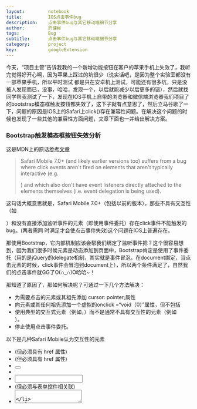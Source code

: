```yaml
---
layout:     	notebook
title:     	    IOS点击事件bug
description:    点击事件bug与其它移动端细节分享
author:     	許健彬
tags:      	    Bug
subtitle:     	点击事件bug与其它移动端细节分享
category:     	project
key:            googleExtension
---
```


今天，“项目主管”告诉我我的一个新增功能按钮在客户的苹果手机上失效了，我听完觉得好开心啊，因为苹果上踩过的坑很少（说实话吧，是因为整个实验室都没有一部苹果手机，所以平时测试
都是只在安卓机上测试，可能还有很多坑，只是没被人发现而已，没事，哈哈，发现一个，以后就能减少以后更多的错），然后就找同学帮我测试了一下，发现在IOS手机上自带的浏览器和微信端浏览器我们项目了的bootstrap模态框触发按钮都失效了，这下子就有点意思了，然后立马谷歌了一下，问题的原因是IOS上的Safari上click()存在兼容性问题。在解决这个问题的时候也发现了一些其他的兼容性方面问题，文章下面也一并给出解决方案。

### Bootstrap触发模态框按钮失效分析
这是MDN上的原话[参考文章](https://developer.mozilla.org/en-US/docs/Web/Events/click#Safari_Mobile)
> Safari Mobile 7.0+ (and likely earlier versions too) suffers from a bug where click events aren't fired on elements that aren't typically interactive (e.g. <div>) and which also don't have event listeners directly attached to the elements themselves (i.e. event delegation is being used). 

这句话大概意思就是，Safari Mobile 7.0+（包括以前的版本），那些不具有交互性（如 <div>）和没有直接添加监听事件的元素（即使用事件委托）存在click事件不能触发的bug。(两者需同
时满足才会使点击事件失效)这个问题在IOS上普遍存在。

那使用Bootstrap，它内部机制应该会帮我们绑定了监听事件把？这个很容易想到，因为我们很多时候元素是动态添加到页面中，Bootstrap肯定是使用了事件委托（用的是jQuery的delegate机制，其实就是事件冒泡，在document绑定，当点击元素的时候，click事件会冒泡到document上），所以两个条件满足了，自然我们的点击事件就GG了O(∩_∩)O哈哈~！

那知道了原因了，那如何解决呢？可通过一下几个方法解决： 

* 为需要点击的元素或其祖先添加 cursor: pointer;属性
* 向元素或其任何祖先添加一个虚拟的onclick =“void（0）”属性，但不包括<body>
* 使用典型的交互式元素（例如，<a>）而不是通常不具有交互性的元素（例如<div>）。
* 停止使用点击事件委托。

以下是几种Safari Mobile认为交互性的元素
* <a> (但必须具有 href 属性)
* <area> (但必须具有 href 属性)
* <button>
* <img>
* <input>
* <label> (但必须与表单控件相关联)
* <textarea>

实验地址:[使用第一种解决方案](http://123.207.255.211:9999/2017-4-25-Test/bootstrapTest1.html);


### input file文件选择能否用js jq 动态click()？

这里先补充点知识，一般如果通过js或者jq动态触发点击事件呢，有四种方法

* 利用原生的dom对象的click方法 写法：document.getElementById("val").click();
* 利用事件触发器dispatchEvent() Or fireEvent()，[参考文章](http://blog.csdn.net/magic__man/article/details/51831227)
* 利用jq对象的click方法，写法：$(".val").click();
* 利用jq trigger触发click()方法，写法： $(".val").trigger("click");(若要不触发原生的事件，使用.triggerHandler() 来代替。)

```javascript
<input type="file" class="foo" id="plain" style="display:none"/>
```
```javascript
	 var element = document.getElementsByClassName('foo')[0];
	 var eventObj = document.createEvent('MouseEvents');
	 eventObj.initEvent('click',true,true);
	 element.dispatchEvent(eventObj);

	 $("#plain").click(); 
	 
	 $("#plain")[0].click(); 
	 
	 $(".foo").trigger("click");
```
在此我使用以上四种方法进行点击（实验环境支持使用以下代码点击，不利用第三个元素间接点击），[实验地址](http://123.207.255.211:9999/2017-4-25-Test/inputTest1.html)
* IE9支持四种方法同时支持，IE8与IE7不支持
* Firefox 51.0.1 支持以上四种方法，但是如果像以上顺序执行，只会调用一次
* Chrome 56.0.2924.87 四种方法都不支持
* Safari 5.1.7  四种方法都不支持

利用中间元素触发点击事件（即绑定另外一个div点击事件，通过点击该div间接触发input）[实验地址](http://123.207.255.211:9999/2017-4-25-Test/inputTest2.html)
* IE9支持四种方法同时支持，IE8与IE7不支持
* Firefox 51.0.1 支持以上四种方法，但是如果像以上顺序执行，只会调用一次
* Chrome 56.0.2924.87 四种方法都支持
* Safari 5.1.7  四种方法都不支持(如果去掉display:none,四种方法都支持，但是顺序执行只会执行一次)
* 安卓（魅族note）本机浏览器和微信与QQ内置浏览器与QQ浏览器与手机chrome浏览器四种方法都支持

一般我们都需要美化一下input，那为了兼容Safari我们有什么办法吗？（主要思想就是不让用户看见input从而达到美化效果,但是不能设置为display:none,不然点击事件会失效）

* 制作一个经过美化后的<button>，然后把input:file调整好尺寸，覆盖在<button>上方，然后再设置 opacity: 0;，如此一来，用户看到的是<button>，点击的却其实是input:file。
* 我们也可以把input输入框绝对地位到文档区域外
* 设置width和height都为0，

待解决问题（希望有懂的朋友一起探讨）

问题描述：以下代码在Safari 5.1.7 浏览器存在问题，即无法打开文件选择框，但是如果把$(".adsaf").empty(); 去掉，并且把append改为html。此代码能成功调出文件选择框，(任何click
触发方式)

```javascript
	<img class="addimg" src="../1d2bbb8.jpg" style="width:150px;height:150px;background:black;"/>
	<div class="adsaf" ></div>
```
```javascript
	$(".addimg").off("click").on("click", function () {
         $(".adsaf").empty(); 
         $(".adsaf").append('<input class="imgselected" type="file" name="ch_userphoto" accept="image/bmp" style="width:0;height:0" > ');
		 $(".imgselected").click();
	});
```
[在线实验地址,以上源代码](http://123.207.255.211:9999/2017-4-25-Test/inputTest3.html);
[修改后代码](http://123.207.255.211:9999/2017-4-25-Test/inputTest4.html);

如果有朋友明白其中原理，希望在下面评论告知，谢谢了！

### 移动端其他小知识

> 1. 移动端设置input小技巧

  * 设置 type="file" accept="image/*" capture="camera"/ 这样设置微信浏览器和QQ内置浏览器不会默认打开摄像头，其他手机端浏览器会默认打开摄像头。
  [在线测试地址](http://123.207.255.211:9999/2017-4-25-Test/inputTest5.html)

  * 设置type="file" accept="image/*" 微信浏览器和安卓浏览器（魅族），QQ浏览器，谷歌浏览器，UC浏览器都可以打开摄像头和相册给用户选择 ，从QQ打开的浏览器打开不可以。
  [在线测试地址](http://123.207.255.211:9999/2017-4-25-Test/inputTest6.html)

  * image/bmp,image/jpg,image/jpeg,image/png  不用*IOS能调起拍照功能，但是安卓不能调起拍照功能。


> 2 jQuery trigger only works if any 'jQuery click` event is added. Otherwise you will not be able to do anything by this way;  来源stackoverflow评论区

实测 即使没有用jq添加点击事件也可以用trigger来触发点击事件的，上面的实验代码我已经用trigger来触发input，而且查了一下Jquery对[trigger API(英)](http://api.jquery.com/trigg
er/),[trigger API(中)](http://www.jquery123.com/trigger/)的解释，也没有这样形容，人家还提供了.triggerHandler()来替代trigger，避免其触发原生事件，这也足以说明没有这种说
法。

> 3 . 苹果设备微信上，如果设置input或者textarea等为readonly还是会调起一个类似键盘的东西，但是没有任何输入的东西，也会获得焦点我们可以通过以下设置使其失去焦点，但是还有
一点不完美就是微信会提示“防止欺诈盗号，请勿支付或输入QQ账号密码的提示（其实那个键盘也会出现，只是会快速消失，用户一般看不出）”，但是苹果自带safari浏览器就会完美适应

```javascript
<input type="text" value="test" onfocus="this.blur()" readonly="readonly" >
```

> 3 .测试的时候用到一下hover，发现对它还很陌生，特此记录一下

* 1 悬浮元素是a，样式改变元素是b,俩个元素之间的关系就是b是a的子元素就可以使用a:hover>b{....}
* 2 b刚好是a的同级元素并且是紧接着的，就可以a:hover+b{....}
* 3 b这一类的元素都是a的同级元素并且是a元素之后的就可以a:hover~b{....}

### 总结

每一次的bug都能学到不少东西，这回挺谢谢我的那些同学，发现这个bug的时候，足足烦了他们几个人差不多一个晚上的时间帮我测试bug，然后测试demo其他的。
每次写完都感觉自己的文章写得很乱，不是很满意，感觉跟其他大牛的文章比起来差太多了，也可能现在自己处于一个入门的水平，没有更深层次的分享，只能停留在分享一些小细节方面，总之还是一步一个脚印，慢慢积累，是金子总会发光的。（最后许个愿望，以后等经济能力允许了，要买台Iphone,不为了啥，就只为了测试用O(∩_∩)O哈哈~），为了我的Iphone继续奋斗去咯。